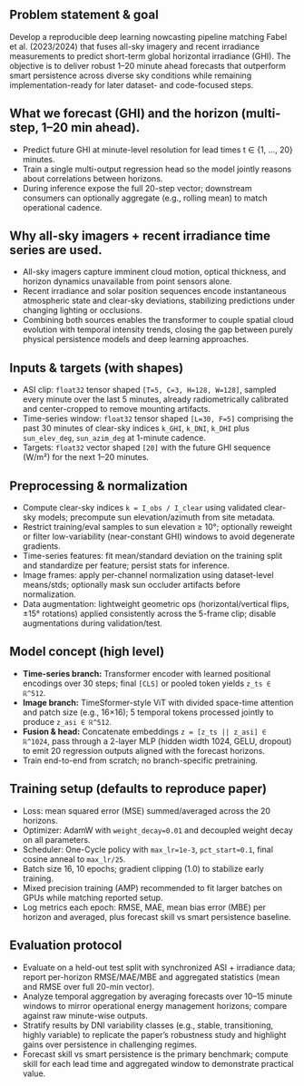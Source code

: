 ## Problem statement & goal
Develop a reproducible deep learning nowcasting pipeline matching Fabel et al. (2023/2024) that fuses all-sky imagery and recent irradiance measurements to predict short-term global horizontal irradiance (GHI). The objective is to deliver robust 1–20 minute ahead forecasts that outperform smart persistence across diverse sky conditions while remaining implementation-ready for later dataset- and code-focused steps.

## What we forecast (GHI) and the horizon (multi-step, 1–20 min ahead).
- Predict future GHI at minute-level resolution for lead times t ∈ {1, …, 20} minutes.
- Train a single multi-output regression head so the model jointly reasons about correlations between horizons.
- During inference expose the full 20-step vector; downstream consumers can optionally aggregate (e.g., rolling mean) to match operational cadence.

## Why all-sky imagers + recent irradiance time series are used.
- All-sky imagers capture imminent cloud motion, optical thickness, and horizon dynamics unavailable from point sensors alone.
- Recent irradiance and solar position sequences encode instantaneous atmospheric state and clear-sky deviations, stabilizing predictions under changing lighting or occlusions.
- Combining both sources enables the transformer to couple spatial cloud evolution with temporal intensity trends, closing the gap between purely physical persistence models and deep learning approaches.

## Inputs & targets (with shapes)
- ASI clip: `float32` tensor shaped `[T=5, C=3, H=128, W=128]`, sampled every minute over the last 5 minutes, already radiometrically calibrated and center-cropped to remove mounting artifacts.
- Time-series window: `float32` tensor shaped `[L=30, F=5]` comprising the past 30 minutes of clear-sky indices `k_GHI`, `k_DNI`, `k_DHI` plus `sun_elev_deg`, `sun_azim_deg` at 1-minute cadence.
- Targets: `float32` vector shaped `[20]` with the future GHI sequence (W/m²) for the next 1–20 minutes.

## Preprocessing & normalization
- Compute clear-sky indices `k = I_obs / I_clear` using validated clear-sky models; precompute sun elevation/azimuth from site metadata.
- Restrict training/eval samples to sun elevation ≥ 10°; optionally reweight or filter low-variability (near-constant GHI) windows to avoid degenerate gradients.
- Time-series features: fit mean/standard deviation on the training split and standardize per feature; persist stats for inference.
- Image frames: apply per-channel normalization using dataset-level means/stds; optionally mask sun occluder artifacts before normalization.
- Data augmentation: lightweight geometric ops (horizontal/vertical flips, ±15° rotations) applied consistently across the 5-frame clip; disable augmentations during validation/test.

## Model concept (high level)
- **Time-series branch:** Transformer encoder with learned positional encodings over 30 steps; final `[CLS]` or pooled token yields `z_ts ∈ ℝ^512`.
- **Image branch:** TimeSformer-style ViT with divided space-time attention and patch size (e.g., 16×16); 5 temporal tokens processed jointly to produce `z_asi ∈ ℝ^512`.
- **Fusion & head:** Concatenate embeddings `z = [z_ts || z_asi] ∈ ℝ^1024`, pass through a 2-layer MLP (hidden width 1024, GELU, dropout) to emit 20 regression outputs aligned with the forecast horizons.
- Train end-to-end from scratch; no branch-specific pretraining.

## Training setup (defaults to reproduce paper)
- Loss: mean squared error (MSE) summed/averaged across the 20 horizons.
- Optimizer: AdamW with `weight_decay=0.01` and decoupled weight decay on all parameters.
- Scheduler: One-Cycle policy with `max_lr=1e-3`, `pct_start≈0.1`, final cosine anneal to `max_lr/25`.
- Batch size 16, 10 epochs; gradient clipping (1.0) to stabilize early training.
- Mixed precision training (AMP) recommended to fit larger batches on GPUs while matching reported setup.
- Log metrics each epoch: RMSE, MAE, mean bias error (MBE) per horizon and averaged, plus forecast skill vs smart persistence baseline.

## Evaluation protocol
- Evaluate on a held-out test split with synchronized ASI + irradiance data; report per-horizon RMSE/MAE/MBE and aggregated statistics (mean and RMSE over full 20-min vector).
- Analyze temporal aggregation by averaging forecasts over 10–15 minute windows to mirror operational energy management horizons; compare against raw minute-wise outputs.
- Stratify results by DNI variability classes (e.g., stable, transitioning, highly variable) to replicate the paper’s robustness study and highlight gains over persistence in challenging regimes.
- Forecast skill vs smart persistence is the primary benchmark; compute skill for each lead time and aggregated window to demonstrate practical value.
